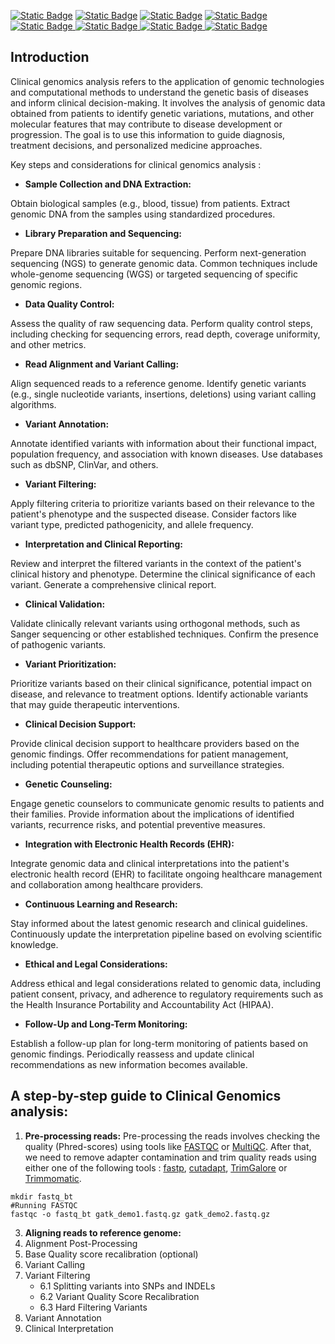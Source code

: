 [![Static Badge](https://img.shields.io/badge/LICENSE-MIT-yellow)](https://opensource.org/license/mit/) [![Static Badge](https://img.shields.io/badge/FASTQC-v.0.12.0-blue)](https://github.com/s-andrews/FastQC) [![Static Badge](https://img.shields.io/badge/fastp-v.0.20.1-blue)](https://github.com/OpenGene/fastp/releases)  [![Static Badge](https://img.shields.io/badge/bwa-v.0.7.17-blue)](https://github.com/lh3/bwa)  [![Static Badge](https://img.shields.io/badge/java-%3E%3Dv.17-pink)
](https://openjdk.org/projects/jdk/17/) [![Static Badge](https://img.shields.io/badge/gatk-%3E%3Dv.4.4.0.0-teal)
](https://hub.docker.com/r/broadinstitute/gatk/) [![Static Badge](https://img.shields.io/badge/snpEff%26SnpSift-%3Dv.5.2-purple)
](https://pcingola.github.io/SnpEff/)    [![Static Badge](https://img.shields.io/badge/InterVar-%3E%3Dv.2.2.2-green)](https://github.com/WGLab/InterVar)


## Introduction
Clinical genomics analysis refers to the application of genomic technologies and computational methods to understand the genetic basis of diseases and inform clinical decision-making. It involves the analysis of genomic data obtained from patients to identify genetic variations, mutations, and other molecular features that may contribute to disease development or progression. The goal is to use this information to guide diagnosis, treatment decisions, and personalized medicine approaches.

Key steps and considerations for clinical genomics analysis :

- **Sample Collection and DNA Extraction:**

Obtain biological samples (e.g., blood, tissue) from patients. Extract genomic DNA from the samples using standardized procedures.

- **Library Preparation and Sequencing:**

Prepare DNA libraries suitable for sequencing. Perform next-generation sequencing (NGS) to generate genomic data. Common techniques include whole-genome sequencing (WGS) or targeted sequencing of specific genomic regions.

- **Data Quality Control:**

Assess the quality of raw sequencing data. Perform quality control steps, including checking for sequencing errors, read depth, coverage uniformity, and other metrics.

- **Read Alignment and Variant Calling:**

Align sequenced reads to a reference genome. Identify genetic variants (e.g., single nucleotide variants, insertions, deletions) using variant calling algorithms.

- **Variant Annotation:**

Annotate identified variants with information about their functional impact, population frequency, and association with known diseases. Use databases such as dbSNP, ClinVar, and others.

- **Variant Filtering:**

Apply filtering criteria to prioritize variants based on their relevance to the patient's phenotype and the suspected disease. Consider factors like variant type, predicted pathogenicity, and allele frequency.

- **Interpretation and Clinical Reporting:**

Review and interpret the filtered variants in the context of the patient's clinical history and phenotype. Determine the clinical significance of each variant. Generate a comprehensive clinical report.

- **Clinical Validation:**

Validate clinically relevant variants using orthogonal methods, such as Sanger sequencing or other established techniques. Confirm the presence of pathogenic variants.

- **Variant Prioritization:**

Prioritize variants based on their clinical significance, potential impact on disease, and relevance to treatment options. Identify actionable variants that may guide therapeutic interventions.

- **Clinical Decision Support:**

Provide clinical decision support to healthcare providers based on the genomic findings. Offer recommendations for patient management, including potential therapeutic options and surveillance strategies.

- **Genetic Counseling:**

Engage genetic counselors to communicate genomic results to patients and their families. Provide information about the implications of identified variants, recurrence risks, and potential preventive measures.

- **Integration with Electronic Health Records (EHR):**

Integrate genomic data and clinical interpretations into the patient's electronic health record (EHR) to facilitate ongoing healthcare management and collaboration among healthcare providers.

- **Continuous Learning and Research:**

Stay informed about the latest genomic research and clinical guidelines. Continuously update the interpretation pipeline based on evolving scientific knowledge.

- **Ethical and Legal Considerations:**

Address ethical and legal considerations related to genomic data, including patient consent, privacy, and adherence to regulatory requirements such as the Health Insurance Portability and Accountability Act (HIPAA).

- **Follow-Up and Long-Term Monitoring:**

Establish a follow-up plan for long-term monitoring of patients based on genomic findings. Periodically reassess and update clinical recommendations as new information becomes available.

## A step-by-step guide to Clinical Genomics analysis:
1. **Pre-processing reads:** 
Pre-processing the reads involves checking the quality (Phred-scores) using tools like [FASTQC](https://www.bioinformatics.babraham.ac.uk/projects/fastqc/) or [MultiQC](https://github.com/MultiQC/MultiQC). After that, we need to remove adapter contamination and trim quality reads using either one of the following tools : [fastp](https://github.com/OpenGene/fastp?tab=readme-ov-file), [cutadapt](https://cutadapt.readthedocs.io/en/stable/), [TrimGalore](https://www.bioinformatics.babraham.ac.uk/projects/trim_galore/) or [Trimmomatic](/http://www.usadellab.org/cms/?page=trimmomatic).

```
mkdir fastq_bt
#Running FASTQC
fastqc -o fastq_bt gatk_demo1.fastq.gz gatk_demo2.fastq.gz

```

3. **Aligning reads to reference genome:**
4. Alignment Post-Processing
5. Base Quality score recalibration (optional)
6. Variant Calling
7. Variant Filtering
   - 6.1 Splitting variants into SNPs and INDELs
   - 6.2 Variant Quality Score Recalibration
   - 6.3 Hard Filtering Variants
8. Variant Annotation
9. Clinical Interpretation
   



